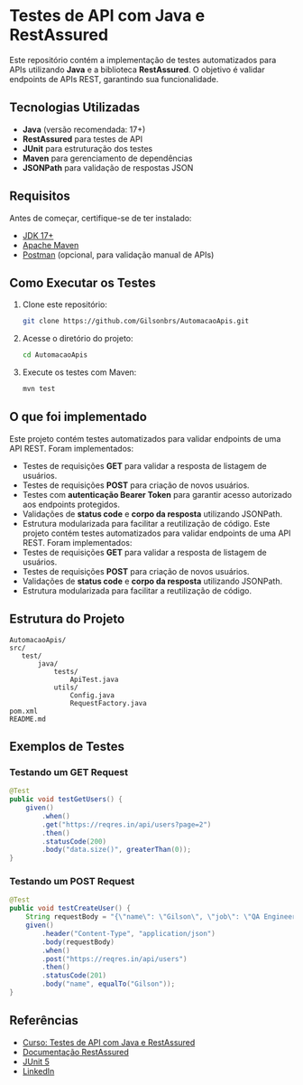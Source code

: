 # Testes de API com Java e RestAssured

Este repositório contém a implementação de testes automatizados para APIs utilizando **Java** e a biblioteca **RestAssured**. O objetivo é validar endpoints de APIs REST, garantindo sua funcionalidade.

## Tecnologias Utilizadas
- **Java** (versão recomendada: 17+)
- **RestAssured** para testes de API
- **JUnit** para estruturação dos testes
- **Maven** para gerenciamento de dependências
- **JSONPath** para validação de respostas JSON

## Requisitos
Antes de começar, certifique-se de ter instalado:
- [JDK 17+](https://www.oracle.com/java/technologies/javase/jdk17-archive-downloads.html)
- [Apache Maven](https://maven.apache.org/download.cgi)
- [Postman](https://www.postman.com/downloads/) (opcional, para validação manual de APIs)

## Como Executar os Testes
1. Clone este repositório:
   ```sh
   git clone https://github.com/Gilsonbrs/AutomacaoApis.git
   ```
2. Acesse o diretório do projeto:
   ```sh
   cd AutomacaoApis
   ```
3. Execute os testes com Maven:
   ```sh
   mvn test
   ```

## O que foi implementado
Este projeto contém testes automatizados para validar endpoints de uma API REST. Foram implementados:
- Testes de requisições **GET** para validar a resposta de listagem de usuários.
- Testes de requisições **POST** para criação de novos usuários.
- Testes com **autenticação Bearer Token** para garantir acesso autorizado aos endpoints protegidos.
- Validações de **status code** e **corpo da resposta** utilizando JSONPath.
- Estrutura modularizada para facilitar a reutilização de código.
Este projeto contém testes automatizados para validar endpoints de uma API REST. Foram implementados:
- Testes de requisições **GET** para validar a resposta de listagem de usuários.
- Testes de requisições **POST** para criação de novos usuários.
- Validações de **status code** e **corpo da resposta** utilizando JSONPath.
- Estrutura modularizada para facilitar a reutilização de código.


## Estrutura do Projeto
```
AutomacaoApis/
src/
   test/
       java/
           tests/
               ApiTest.java
           utils/
               Config.java
               RequestFactory.java
pom.xml
README.md
```

## Exemplos de Testes
### Testando um GET Request
```java
@Test
public void testGetUsers() {
    given()
        .when()
        .get("https://reqres.in/api/users?page=2")
        .then()
        .statusCode(200)
        .body("data.size()", greaterThan(0));
}
```

### Testando um POST Request
```java
@Test
public void testCreateUser() {
    String requestBody = "{\"name\": \"Gilson\", \"job\": \"QA Engineer\"}";
    given()
        .header("Content-Type", "application/json")
        .body(requestBody)
        .when()
        .post("https://reqres.in/api/users")
        .then()
        .statusCode(201)
        .body("name", equalTo("Gilson"));
}
```

## Referências
- [Curso: Testes de API com Java e RestAssured](https://plataforma.etech.dev/175102-testes-de-api-com-java-restassured)
- [Documentação RestAssured](https://rest-assured.io/)
- [JUnit 5](https://junit.org/junit5/)
- [LinkedIn](https://www.linkedin.com/in/gilsonrbs/)
